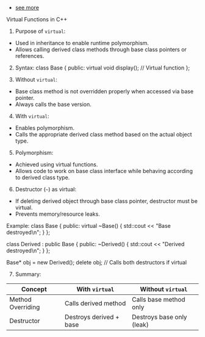 - [see more](https://cplusplus.com/doc/tutorial/polymorphism/)



Virtual Functions in C++

1. Purpose of `virtual`:
- Used in inheritance to enable runtime polymorphism.
- Allows calling derived class methods through base class pointers or references.

2. Syntax:
class Base {
public:
    virtual void display();  // Virtual function
};

3. Without `virtual`:
- Base class method is not overridden properly when accessed via base pointer.
- Always calls the base version.

4. With `virtual`:
- Enables polymorphism.
- Calls the appropriate derived class method based on the actual object type.

5. Polymorphism:
- Achieved using virtual functions.
- Allows code to work on base class interface while behaving according to derived class type.

6. Destructor (`~`) as virtual:
- If deleting derived object through base class pointer, destructor must be virtual.
- Prevents memory/resource leaks.

Example:
class Base {
public:
    virtual ~Base() { std::cout << "Base destroyed\n"; }
};

class Derived : public Base {
public:
    ~Derived() { std::cout << "Derived destroyed\n"; }
};

Base* obj = new Derived();
delete obj;  // Calls both destructors if virtual

7. Summary:

| Concept            | With `virtual`              | Without `virtual`          |
|-------------------|-----------------------------|----------------------------|
| Method Overriding | Calls derived method         | Calls base method only     |
| Destructor        | Destroys derived + base      | Destroys base only (leak)  |
